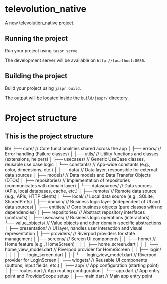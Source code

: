 # televolution_native

A new televolution_native project.

## Running the project

Run your project using `jaspr serve`.

The development server will be available on `http://localhost:8080`.

## Building the project

Build your project using `jaspr build`.

The output will be located inside the `build/jaspr/` directory.

# Project structure
## This is the project structure


lib/
├── core/                  // Core functionalities shared across the app
│   ├── errors/            // Error handling (Failure classes)
│   ├── utils/             // Utility functions and classes (extensions, helpers)
│   ├── usecases/          // Generic UseCase classes, reusable use case logic
│   └── constants/         // App-wide constants (e.g., color, dimensions, etc.)
│
├── data/                  // Data layer, responsible for external data sources
│   ├── models/            // Data models and Data Transfer Objects (DTOs)
│   ├── repositories/      // Implementation of repositories (communicates with domain layer)
│   └── datasources/       // Data sources (APIs, local databases, cache, etc.)
│       ├── remote/        // Remote data source (e.g., APIs, HTTP clients)
│       └── local/         // Local data source (e.g., SQLite, SharedPrefs)
│
├── domain/                // Business logic layer (independent of UI and data sources)
│   ├── entities/          // Core business objects (pure classes with no dependencies)
│   ├── repositories/      // Abstract repository interfaces (contracts)
│   ├── usecases/          // Business logic operations (interactors)
│   └── value_objects/     // Value objects and other domain-specific abstractions
│
├── presentation/          // UI layer, handles user interaction and visual representation
│   ├── providers/         // Riverpod providers for state management
│   ├── screens/           // Screen UI components
│   │   ├── home/          // Home feature (e.g., HomeScreen)
│   │   │   ├── home_screen.dart
│   │   │   └── home_view_model.dart  // Riverpod provider for HomeScreen
│   │   ├── login/
│   │   │   ├── login_screen.dart
│   │   │   └── login_view_model.dart // Riverpod provider for LoginScreen
│   └── widgets/           // Reusable UI components (buttons, input fields, etc.)
│
├── app/                   // App configuration (starting point)
│   ├── routes.dart        // App routing configuration
│   └── app.dart           // App entry point and ProviderScope setup
│
├── main.dart              // Main app entry point
